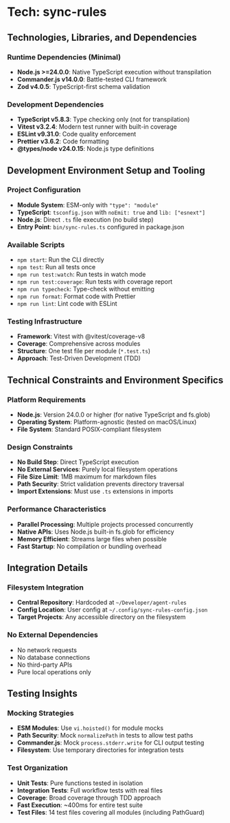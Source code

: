 # Tech: sync-rules

## Technologies, Libraries, and Dependencies

### Runtime Dependencies (Minimal)

- **Node.js >=24.0.0**: Native TypeScript execution without transpilation
- **Commander.js v14.0.0**: Battle-tested CLI framework
- **Zod v4.0.5**: TypeScript-first schema validation

### Development Dependencies

- **TypeScript v5.8.3**: Type checking only (not for transpilation)
- **Vitest v3.2.4**: Modern test runner with built-in coverage
- **ESLint v9.31.0**: Code quality enforcement
- **Prettier v3.6.2**: Code formatting
- **@types/node v24.0.15**: Node.js type definitions

## Development Environment Setup and Tooling

### Project Configuration

- **Module System**: ESM-only with `"type": "module"`
- **TypeScript**: `tsconfig.json` with `noEmit: true` and `lib: ["esnext"]`
- **Node.js**: Direct `.ts` file execution (no build step)
- **Entry Point**: `bin/sync-rules.ts` configured in package.json

### Available Scripts

- `npm start`: Run the CLI directly
- `npm test`: Run all tests once
- `npm run test:watch`: Run tests in watch mode
- `npm run test:coverage`: Run tests with coverage report
- `npm run typecheck`: Type-check without emitting
- `npm run format`: Format code with Prettier
- `npm run lint`: Lint code with ESLint

### Testing Infrastructure

- **Framework**: Vitest with @vitest/coverage-v8
- **Coverage**: Comprehensive across modules
- **Structure**: One test file per module (`*.test.ts`)
- **Approach**: Test-Driven Development (TDD)

## Technical Constraints and Environment Specifics

### Platform Requirements

- **Node.js**: Version 24.0.0 or higher (for native TypeScript and fs.glob)
- **Operating System**: Platform-agnostic (tested on macOS/Linux)
- **File System**: Standard POSIX-compliant filesystem

### Design Constraints

- **No Build Step**: Direct TypeScript execution
- **No External Services**: Purely local filesystem operations
- **File Size Limit**: 1MB maximum for markdown files
- **Path Security**: Strict validation prevents directory traversal
- **Import Extensions**: Must use `.ts` extensions in imports

### Performance Characteristics

- **Parallel Processing**: Multiple projects processed concurrently
- **Native APIs**: Uses Node.js built-in fs.glob for efficiency
- **Memory Efficient**: Streams large files when possible
- **Fast Startup**: No compilation or bundling overhead

## Integration Details

### Filesystem Integration

- **Central Repository**: Hardcoded at `~/Developer/agent-rules`
- **Config Location**: User config at `~/.config/sync-rules-config.json`
- **Target Projects**: Any accessible directory on the filesystem

### No External Dependencies

- No network requests
- No database connections
- No third-party APIs
- Pure local operations only

## Testing Insights

### Mocking Strategies

- **ESM Modules**: Use `vi.hoisted()` for module mocks
- **Path Security**: Mock `normalizePath` in tests to allow test paths
- **Commander.js**: Mock `process.stderr.write` for CLI output testing
- **Filesystem**: Use temporary directories for integration tests

### Test Organization

- **Unit Tests**: Pure functions tested in isolation
- **Integration Tests**: Full workflow tests with real files
- **Coverage**: Broad coverage through TDD approach
- **Fast Execution**: ~400ms for entire test suite
- **Test Files**: 14 test files covering all modules (including PathGuard)
